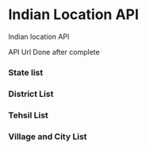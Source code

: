 # Indian Location API
Indian location API

  API Url Done after complete 

### State list
###  District List
###  Tehsil List
###  Village and City List

